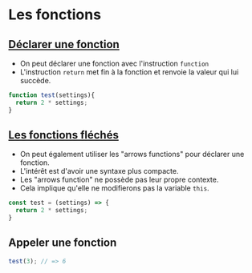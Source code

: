 # Les fonctions

## [Déclarer une fonction](https://developer.mozilla.org/fr/docs/Web/JavaScript/Reference/Statements/function)

* On peut déclarer une fonction avec l'instruction ```function```
* L'instruction ```return``` met fin à la fonction et renvoie la valeur qui lui succède.
```js
function test(settings){
  return 2 * settings;
}
```

## [Les fonctions fléchés](https://developer.mozilla.org/fr/docs/Web/JavaScript/Reference/Functions/Arrow_functions)
* On peut également utiliser les "arrows functions" pour déclarer une fonction.
* L'intérêt est d'avoir une syntaxe plus compacte.
* Les "arrows function" ne possède pas leur propre contexte.
* Cela implique qu'elle ne modifierons pas la variable ```this```.
```js
const test = (settings) => {
  return 2 * settings;
}
```

## Appeler une fonction
```js
test(3); // => 6
```